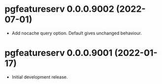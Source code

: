 <!-- NEWS.md is maintained by https://cynkra.github.io/fledge, do not edit -->

# pgfeatureserv 0.0.0.9002 (2022-07-01)

- Add nocache query option. Default gives unchanged behaviour.


# pgfeatureserv 0.0.0.9001 (2022-01-17)

- Initial development release.


